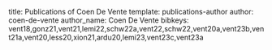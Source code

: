 title: Publications of Coen De Vente
template: publications-author
author: coen-de-vente
author_name: Coen De Vente
bibkeys: vent18,gonz21,vent21,lemi22,schw22a,vent22,schw22,vent20a,vent23b,vent21a,vent20,less20,xion21,ardu20,lemi23,vent23c,vent23a